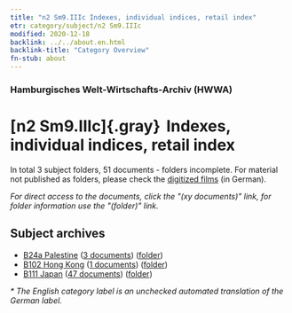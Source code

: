 ```yaml
---
title: "n2 Sm9.IIIc Indexes, individual indices, retail index"
etr: category/subject/n2 Sm9.IIIc
modified: 2020-12-18
backlink: ../../about.en.html
backlink-title: "Category Overview"
fn-stub: about
---
```


### Hamburgisches Welt-Wirtschafts-Archiv (HWWA)
# [n2 Sm9.IIIc]{.gray}&#8201; Indexes, individual indices, retail index&#160; 





In total 3 subject folders, 51 documents - folders incomplete.
For material not published as folders, please check the [digitized films](/film/h1_sh) (in German).

_For direct access to the documents, click the "(xy documents)" link, for folder information use the "(folder)" link._

## Subject archives


- [B24a Palestine](../../../geo/about.en.html#B24a) (<a href="https://dfg-viewer.de/show/?tx_dlf[id]=https://pm20.zbw.eu/mets/sh/1411xx/141115/1449xx/144986/public.mets.en.xml" target="_blank">3 documents</a>) ([folder](http://purl.org/pressemappe20/folder/sh/141115,144986))
- [B102 Hong Kong](../../../geo/about.en.html#B102) (<a href="https://dfg-viewer.de/show/?tx_dlf[id]=https://pm20.zbw.eu/mets/sh/1412xx/141268/1449xx/144986/public.mets.en.xml" target="_blank">1 documents</a>) ([folder](http://purl.org/pressemappe20/folder/sh/141268,144986))
- [B111 Japan](../../../geo/about.en.html#B111) (<a href="https://dfg-viewer.de/show/?tx_dlf[id]=https://pm20.zbw.eu/mets/sh/1412xx/141272/1449xx/144986/public.mets.en.xml" target="_blank">47 documents</a>) ([folder](http://purl.org/pressemappe20/folder/sh/141272,144986))


_* The English category label is an unchecked automated translation of the German label._


